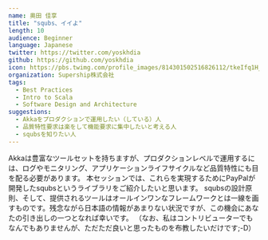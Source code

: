 ```yaml
---
name: 奥田 佳享
title: "squbs、イイよ"
length: 10
audience: Beginner
language: Japanese
twitter: https://twitter.com/yoskhdia
github: https://github.com/yoskhdia
icon: https://pbs.twimg.com/profile_images/814301502516826112/tkeIfq1H_400x400.jpg
organization: Supership株式会社
tags:
  - Best Practices
  - Intro to Scala
  - Software Design and Architecture
suggestions:
  - Akkaをプロダクションで運用したい（している）人
  - 品質特性要求は楽をして機能要求に集中したいと考える人
  - squbsを知りたい人
---
```

Akkaは豊富なツールセットを持ちますが、プロダクションレベルで運用するには、ログやモニタリング、アプリケーションライフサイクルなど品質特性にも目を配る必要があります。
本セッションでは、これらを実現するためにPayPalが開発したsqubsというライブラリをご紹介したいと思います。
squbsの設計原則、そして、提供されるツールはオールインワンなフレームワークとは一線を画すものです。残念ながら日本語の情報があまりない状況ですが、この機会にあなたの引き出しの一つとなれば幸いです。
（なお、私はコントリビューターでもなんでもありませんが、ただただ良いと思ったものを布教したいだけです;-D）
